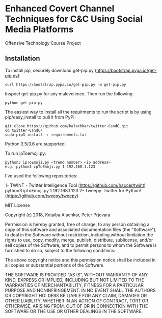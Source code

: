 # Enhanced Covert Channel Techniques for C&C Using Social Media Platforms
Offensive Technology Course Project

Installation
------------

To install pip, securely download get-pip.py (https://bootstrap.pypa.io/get-pip.py):

    curl https://bootstrap.pypa.io/get-pip.py -o get-pip.py
    
Inspect get-pip.py for any malevolence. Then run the following:

    python get-pip.py

The easiest way to install all the requirments to run the script
is by using pip/easy_install to pull it from PyPI:
    
    git clone https://github.com/kalachkar/twitter-CandC.git
    cd twitter-CandC/
    sudo pip3 install -r requirements.txt

Python 3.5/3.6 are supported.


To run ipToemoji.py:

    python3 ipToEmoji.py <trend number> <ip address>
    e.g. python3 ipToEmoji.py 1 192.168.1.123

I've used the following repositories:

1- TWINT - Twitter Intelligence Tool (https://github.com/haccer/twint)
python3 ipToEmoji.py 1 192.168.1.123
2- Tweepy: Twitter for Python! (https://github.com/tweepy/tweepy)
    
MIT License

Copyright (c) 2018, Kotaiba Alachkar, Peter Prjevara

Permission is hereby granted, free of charge, to any person obtaining a copy
of this software and associated documentation files (the "Software"), to deal
in the Software without restriction, including without limitation the rights
to use, copy, modify, merge, publish, distribute, sublicense, and/or sell
copies of the Software, and to permit persons to whom the Software is
furnished to do so, subject to the following conditions:

The above copyright notice and this permission notice shall be included in all
copies or substantial portions of the Software.

THE SOFTWARE IS PROVIDED "AS IS", WITHOUT WARRANTY OF ANY KIND, EXPRESS OR
IMPLIED, INCLUDING BUT NOT LIMITED TO THE WARRANTIES OF MERCHANTABILITY,
FITNESS FOR A PARTICULAR PURPOSE AND NONINFRINGEMENT. IN NO EVENT SHALL THE
AUTHORS OR COPYRIGHT HOLDERS BE LIABLE FOR ANY CLAIM, DAMAGES OR OTHER
LIABILITY, WHETHER IN AN ACTION OF CONTRACT, TORT OR OTHERWISE, ARISING FROM,
OUT OF OR IN CONNECTION WITH THE SOFTWARE OR THE USE OR OTHER DEALINGS IN THE
SOFTWARE.


